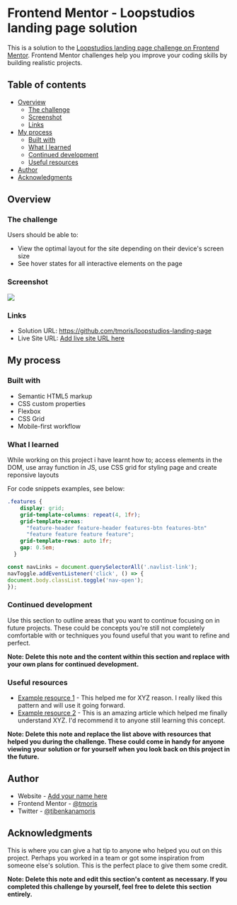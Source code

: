 # Frontend Mentor - Loopstudios landing page solution

This is a solution to the [Loopstudios landing page challenge on Frontend Mentor](https://www.frontendmentor.io/challenges/loopstudios-landing-page-N88J5Onjw). Frontend Mentor challenges help you improve your coding skills by building realistic projects. 

## Table of contents

- [Overview](#overview)
  - [The challenge](#the-challenge)
  - [Screenshot](#screenshot)
  - [Links](#links)
- [My process](#my-process)
  - [Built with](#built-with)
  - [What I learned](#what-i-learned)
  - [Continued development](#continued-development)
  - [Useful resources](#useful-resources)
- [Author](#author)
- [Acknowledgments](#acknowledgments)


## Overview

### The challenge

Users should be able to:

- View the optimal layout for the site depending on their device's screen size
- See hover states for all interactive elements on the page

### Screenshot

![](./images/desktop/Screenshot%20Frontend%20Mentor%20Loopstudios%20landing%20page.png)

### Links

- Solution URL: https://github.com/tmoris/loopstudios-landing-page
- Live Site URL: [Add live site URL here](https://your-live-site-url.com)

## My process

### Built with

- Semantic HTML5 markup
- CSS custom properties
- Flexbox
- CSS Grid
- Mobile-first workflow

### What I learned

While working on this project i have learnt
how to; access elements in the DOM, use array function in JS, use CSS grid for styling page  and create reponsive layouts


For code snippets examples, see below:

```css
.features {
    display: grid;
    grid-template-columns: repeat(4, 1fr);
    grid-template-areas:
      "feature-header feature-header features-btn features-btn"
      "feature feature feature feature";
    grid-template-rows: auto 1fr;
    gap: 0.5em;
  }
```
```js
const navLinks = document.querySelectorAll('.navlist-link');
navToggle.addEventListener('click', () => {
document.body.classList.toggle('nav-open');
});

```

<!-- If you want more help with writing markdown, we'd recommend checking out [The Markdown Guide](https://www.markdownguide.org/) to learn more. -->

### Continued development

Use this section to outline areas that you want to continue focusing on in future projects. These could be concepts you're still not completely comfortable with or techniques you found useful that you want to refine and perfect.

**Note: Delete this note and the content within this section and replace with your own plans for continued development.**

### Useful resources

- [Example resource 1](https://www.example.com) - This helped me for XYZ reason. I really liked this pattern and will use it going forward.
- [Example resource 2](https://www.example.com) - This is an amazing article which helped me finally understand XYZ. I'd recommend it to anyone still learning this concept.

**Note: Delete this note and replace the list above with resources that helped you during the challenge. These could come in handy for anyone viewing your solution or for yourself when you look back on this project in the future.**

## Author

- Website - [Add your name here](https://www.your-site.com)
- Frontend Mentor - [@tmoris](https://www.frontendmentor.io/profile/tmoris)
- Twitter - [@tibenkanamoris](https://www.twitter.com/tibenkanamoris)


## Acknowledgments

This is where you can give a hat tip to anyone who helped you out on this project. Perhaps you worked in a team or got some inspiration from someone else's solution. This is the perfect place to give them some credit.

**Note: Delete this note and edit this section's content as necessary. If you completed this challenge by yourself, feel free to delete this section entirely.**
